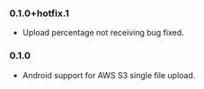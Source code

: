 ### 0.1.0+hotfix.1

* Upload percentage not receiving bug fixed.

### 0.1.0

* Android support for AWS S3 single file upload.
